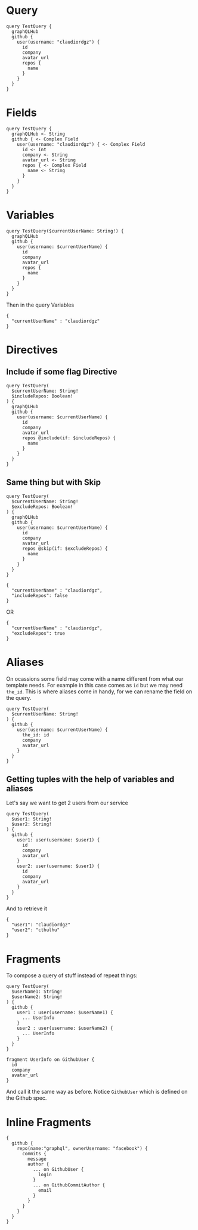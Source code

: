 # Query

```
query TestQuery {
  graphQLHub
  github {
    user(username: "claudiordgz") {
      id
      company
      avatar_url
      repos {
        name
      }
    }
  }
}
```

# Fields

```
query TestQuery {
  graphQLHub <- String
  github { <- Complex Field
    user(username: "claudiordgz") { <- Complex Field
      id <- Int
      company <- String
      avatar_url <- String
      repos { <- Complex Field
        name <- String
      }
    }
  }
}
```


# Variables

```
query TestQuery($currentUserName: String!) {
  graphQLHub
  github {
    user(username: $currentUserName) {
      id
      company
      avatar_url
      repos {
        name
      }
    }
  }
}
```

Then in the query Variables

```
{
  "currentUserName" : "claudiordgz"
}
```

# Directives

## Include if some flag Directive 

```
query TestQuery(
  $currentUserName: String!
  $includeRepos: Boolean!
) {
  graphQLHub
  github {
    user(username: $currentUserName) {
      id
      company
      avatar_url
      repos @include(if: $includeRepos) {
        name
      }
    }
  }
}
```

## Same thing but with Skip


```
query TestQuery(
  $currentUserName: String!
  $excludeRepos: Boolean!
) {
  graphQLHub
  github {
    user(username: $currentUserName) {
      id
      company
      avatar_url
      repos @skip(if: $excludeRepos) {
        name
      }
    }
  }
}
```

```
{
  "currentUserName" : "claudiordgz",
  "includeRepos": false
}
```

OR

```
{
  "currentUserName" : "claudiordgz",
  "excludeRepos": true
}
```

# Aliases

On ocassions some field may come with a name different from what our template needs. For example in this case comes as `id` but we may need `the_id`. This is where aliases come in handy, for we can rename the field on the query.

```
query TestQuery(
  $currentUserName: String!
) {
  github {
    user(username: $currentUserName) {
      the_id: id
      company
      avatar_url
    }
  }
}
```

## Getting tuples with the help of variables and aliases

Let's say we want to get 2 users from our service

```
query TestQuery(
  $user1: String!
  $user2: String!
) {
  github {
    user1: user(username: $user1) {
      id
      company
      avatar_url
    }
    user2: user(username: $user1) {
      id
      company
      avatar_url
    }
  }
}
```

And to retrieve it

```
{
  "user1": "claudiordgz"
  "user2": "cthulhu"
}
```

# Fragments

To compose a query of stuff instead of repeat things:

```
query TestQuery(
  $userName1: String!
  $userName2: String!
) {
  github {
    user1 : user(username: $userName1) {
      ... UserInfo 
    }
    user2 : user(username: $userName2) {
      ... UserInfo
    }
  }
}
    
fragment UserInfo on GithubUser {
  id
  company
  avatar_url
}
```

And call it the same way as before. Notice `GithubUser` which is defined on the Github spec.

# Inline Fragments



```
{
  github {
    repo(name:"graphql", ownerUsername: "facebook") {
      commits {
        message
        author {
          ... on GithubUser {
            login
          }
          ... on GithubCommitAuthor {
            email
          }
        }
      }
    }
  }
}
```
